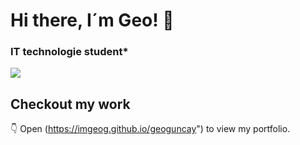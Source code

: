 

# Hi there, I´m Geo! 👾
### IT technologie student* 

[![ ](https://github-readme-stats.vercel.app/api?username=geoguncay&show_icons=true&theme=synthwave)](https://imgeog.github.io/geogunca/github-readme-stats)

## Checkout my work
👇
Open (https://imgeog.github.io/geoguncay") to view my portfolio.

